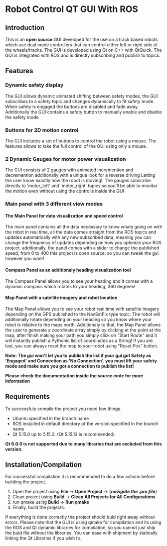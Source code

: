 # Robot Control QT GUI With ROS
## Introduction
This is an **open source** GUI developed for the use on a track based robots which use dual mode controllers that can control 
either left or right side of the wheels/tracks.
The GUI is developed using Qt on C++ with QtQuick. The GUI is integrated with ROS and is directly subscribing and publish to topics.

## Features
### Dynamic safety display
The GUI allows dynamic animated shifting between safety modes, the GUI subscribes to a safety topic and changes dynamically to fit safety mode.
When safety is engaged the buttons are disabled and fade away. Additionally the GUI contains a safety button to manually enable and disable the safety mode

### Buttons for 2D motion control
The GUI includes a set of buttons to control the robot using a mouse. The features allows to take the full control of the GUI using only a mouse.

### 2 Dynamic Gauges for motor power visualization
The GUI consists of 2 gauges with animated incremention and decremention additionally with a unique look for a reverse driving
Letting the user know exactly how the robot is moving!. The gauges subscribe directly to 'motor_left' and 'motor_right' topics so
you'll be able to monitor the motion even without using the controlls inside the GUI

### Main panel with 3 different view modes
#### The Main Panel for data visualization and speed control
The main panel contains all the data necessary to know whats going on with the robot in real time, all the data comes straight
from the ROS topics and updates automatically with any new subscribed data, meaning you can change the frequency of updates depending
on how you optimize your ROS project. additionally, the panel comes with a slider to change the published speed, from 0 to 400
this project is open source, so you can tweak the gui however you want!

#### Compass Panel as an additionaly heading visualization tool
The Compass Panel allows you to see your heading and it comes with a dynamic compass which rotates
to your heading, 360 degrees!

#### Map Panel with a satellite imagery and robot location
The Map Panel allows you to see your robot real time with satellite imagery depending on the GPS published to the NavSatFix type topic.
The robot will additionally rotate depending on your heading so you know where your robot is relative to the maps north.
Additionaly to that, the Map Panel allows the user to generate a coordinate array simply by clicking at the point at the map, after finish making your path
you simply click on "Start Route" and it will instantly publish a Pythonic list of coordinates as a String!
If you are lost, you can always reset the map to your robot using "Reset Pos" button.

**Note: The gui won't let you to publish the list if your gui got Safety as 'Engaged' and Connection as 'No Connection'. you must lift your safety
mode and make sure you got a connection to publish the list!**

**Please check the documentation inside the source code for more information**

## Requirements
To successfuly compile the project you need few things.

* Ubuntu specified in the branch name
* ROS installed in default directory of the version specified in the branch name
* Qt 5.15.0 up to 5.15.2. (Qt 5.15.12 is recommended)

**Qt 6.0.0 is not supported due to many libraries that are excluded from this version.**

## Installation/Compilation
For successful compilation it is recommended to do a few actions before building the project.
1. Open the project using **File** -> **Open Project** -> {**_navigate the .pro file_**}
2. Clean project using  **Build** -> **Clean All Projects for All Configurations**
3. run qmake using **Build** -> **Run qmake**
4. Finally, build the projects. 

If everything is done correctly the project should buld right away without errors. Please note that the GUI is using qmake for compilation
and its using the ROS and Qt dynamic libraries for compilation, so you cannot just ship the buid file without the libraries.
You can ease with shipment by statically linking the Qt Libraries if you wish to.


